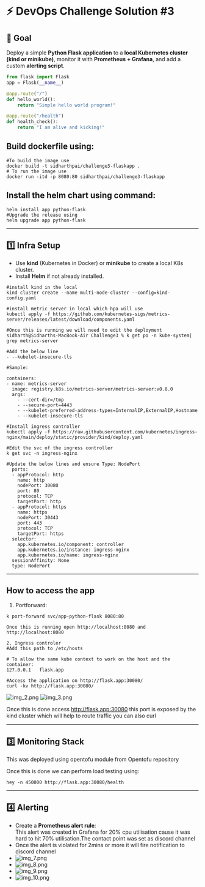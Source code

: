 # ⚡ DevOps Challenge Solution #3

## 🎯 Goal
Deploy a simple **Python Flask application** to a **local Kubernetes cluster (kind or minikube)**, monitor it with **Prometheus + Grafana**, and add a custom **alerting script**.
```python
from flask import Flask
app = Flask(__name__)

@app.route("/")
def hello_world():
    return "Simple hello world program!"

@app.route("/health")
def health_check():
    return "I am alive and kicking!"
```
## Build dockerfile using:
```commandline
#To build the image use
docker build -t sidharthpai/challenge3-flaskapp .
# To run the image use
docker run -itd -p 8080:80 sidharthpai/challenge3-flaskapp 
```
## Install the helm chart using command:
```commandline
helm install app python-flask
#Upgrade the release using
helm upgrade app python-flask
```
---

## 1️⃣ Infra Setup
- Use **kind** (Kubernetes in Docker) or **minikube** to create a local K8s cluster.
- Install **Helm** if not already installed.
```commandline
#install kind in the local
kind cluster create --name multi-node-cluster --config=kind-config.yaml

#install metric server in local which hpa will use
kubectl apply -f https://github.com/kubernetes-sigs/metrics-server/releases/latest/download/components.yaml

#Once this is running we will need to edit the deployment
sidharth@Sidharths-MacBook-Air Challenge3 % k get po -n kube-system| grep metrics-server
 
#Add the below line
- --kubelet-insecure-tls

#Sample:

containers:
- name: metrics-server
  image: registry.k8s.io/metrics-server/metrics-server:v0.8.0
  args:
    - --cert-dir=/tmp
    - --secure-port=4443
    - --kubelet-preferred-address-types=InternalIP,ExternalIP,Hostname
    - --kubelet-insecure-tls

#Install ingress controller
kubectl apply -f https://raw.githubusercontent.com/kubernetes/ingress-nginx/main/deploy/static/provider/kind/deploy.yaml

#Edit the svc of the ingress controller
k get svc -n ingress-nginx

#Update the below lines and ensure Type: NodePort
  ports:
  - appProtocol: http
    name: http
    nodePort: 30080
    port: 80
    protocol: TCP
    targetPort: http
  - appProtocol: https
    name: https
    nodePort: 30443
    port: 443
    protocol: TCP
    targetPort: https
  selector:
    app.kubernetes.io/component: controller
    app.kubernetes.io/instance: ingress-nginx
    app.kubernetes.io/name: ingress-nginx
  sessionAffinity: None
  type: NodePort
```
---
## How to access the app
1. Portforward:

```commandline
k port-forward svc/app-python-flask 8080:80

Once this is running open http://localhost:8080 and http://localhost:8080

2. Ingress controler
#Add this path to /etc/hosts

# To allow the same kube context to work on the host and the container:
127.0.0.1   flask.app

#Access the application on http://flask.app:30080/
curl -kv http://flask.app:30080/

```
![img_2.png](img_2.png)
![img_3.png](img_3.png)

Once this is done access http://flask.app:30080 this port is exposed by the kind cluster
which will help to route traffic you can also curl
 
---

## 3️⃣ Monitoring Stack
This was deployed using opentofu module from Opentofu repository

Once this is done we can perform load testing using:

```commandline
hey -n 450000 http://flask.app:30080/health
```
---

## 4️⃣ Alerting
- Create a **Prometheus alert rule**:  
  This alert was created in Grafana for 20% cpu utilisation cause it was hard to hit 70% utilisation.The contact point was
  set as discord channel
- Once the alert is violated for 2mins or more it will fire notification to discord channel
- ![img_7.png](img_7.png)
- ![img_8.png](img_8.png)
- ![img_9.png](img_9.png)
- ![img_10.png](img_10.png)